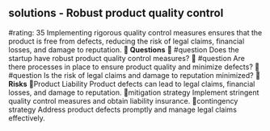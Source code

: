 

## solutions - Robust product quality control
#rating: 35
Implementing rigorous quality control measures ensures that the product is free from defects, reducing the risk of legal claims, financial losses, and damage to reputation.
**💭 Questions**
💭 #question Does the startup have robust product quality control measures?
 💭 #question Are there processes in place to ensure product quality and minimize defects?
 💭 #question Is the risk of legal claims and damage to reputation minimized?
**🚨 Risks**
🚨Product Liability
Product defects can lead to legal claims, financial losses, and damage to reputation.
🚨mitigation strategy
Implement stringent quality control measures and obtain liability insurance.
🚨contingency strategy
Address product defects promptly and manage legal claims effectively.




